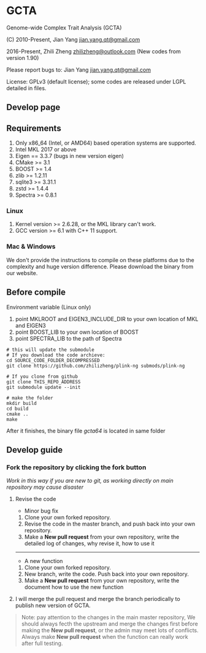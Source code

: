 # GCTA
Genome-wide Complex Trait Analysis (GCTA)


(C) 2010-Present, Jian Yang <jian.yang.qt@gmail.com>

2016-Present, Zhili Zheng <zhilizheng@outlook.com> (New codes from version 1.90)

Please report bugs to: Jian Yang <jian.yang.qt@gmail.com>

License: GPLv3 (default license); some codes are released under LGPL detailed in files.

## **Develop page**

## Requirements
1. Only x86\_64 (Intel, or AMD64) based operation systems are supported. 
2. Intel MKL 2017 or above
3. Eigen == 3.3.7 (bugs in new version eigen)
4. CMake >= 3.1
5. BOOST >= 1.4
6. zlib >= 1.2.11
7. sqlite3 >= 3.31.1 
8. zstd >= 1.4.4
9. Spectra >= 0.8.1

### Linux
1. Kernel version >= 2.6.28, or the MKL library can't work. 
2. GCC version >= 6.1 with C++ 11 support.

### Mac & Windows
We don't provide the instructions to compile on these platforms due to the complexity and huge version difference. Please download the binary from our website.

## Before compile
Environment variable (Linux only) 
1. point MKLROOT and EIGEN3\_INCLUDE\_DIR to your own location of MKL and EIGEN3
2. point BOOST\_LIB to your own location of BOOST 
3. point SPECTRA\_LIB to the path of Spectra

```
# this will update the submodule
# If you download the code archieve:
cd SOURCE_CODE_FOLDER_DECOMPRESSED
git clone https://github.com/zhilizheng/plink-ng submods/plink-ng

# If you clone from github
git clone THIS_REPO_ADDRESS
git submodule update --init

# make the folder
mkdir build
cd build
cmake ..
make
```
After it finishes, the binary file *gcta64* is located in same folder

## Develop guide
### Fork the repository by clicking the fork button
*Work in this way if you are new to git, as working directly on main repository may cause disaster*
1. Revise the code 
    * Minor bug fix
    1. Clone your own forked repository.
    2. Revise the code in the master branch, and push back into your own repository.
    3. Make a **New pull request** from your own repository, write the detailed log of changes, why revise it, how to use it
    
    ---

    * A new function
    1. Clone your own forked repository.
    2. New branch, write the code. Push back into your own repository.
    3. Make a **New pull request** from your own repository, write the document how to use the new function

2. I will merge the pull request and merge the branch periodically to publish new version of GCTA. 


> Note: pay attention to the changes in the main master repository,
> We should always fecth the upstream and merge the changes first before making the **New pull request**,
> or the admin may meet lots of conflicts.
> Always make **New pull request** when the function can really work after full testing.
